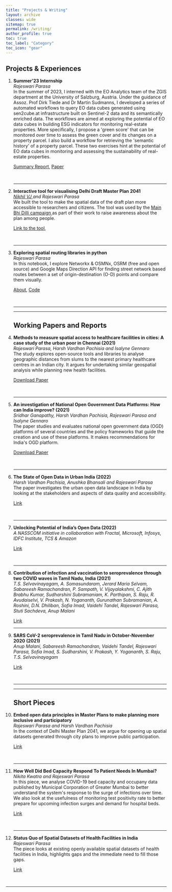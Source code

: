 ```yaml
---
title: "Projects & Writing"
layout: archive
classes: wide
sitemap: true
permalink: /writing/
author_profile: true
toc: true
toc_label: "Category"
toc_icon: "gear"
---
```


## Projects & Experiences
<ol start = "1">

<li><strong>Summer'23 Internship</strong><br>
<em>Rajeswari Parasa</em><br>
In the summer of 2023, I interned with the EO Analytics team of the ZGIS department at the University of Salzburg, Austria. Under the guidance of Assoz. Prof Dirk Tiede and Dr Martin Sudmanns, I developed a series of automated workflows to query EO data cubes generated using sen2cube.at infrastructure built on Sentinel-2 data and its semantically enriched data. The workflows are aimed at exploring the potential of EO data cubes in building ESG indicators for monitoring real-estate properties. More specifically, I propose a 'green score' that can be monitored over time to assess the green cover and its changes on a property parcel. I also build a workflow for retrieving the 'semantic history' of a property parcel. These two exercises hint at the potential of EO data cubes in monitoring and assessing the sustainability of real-estate properties.
<br>

<a href = "/assets/docs/internship-report-2023.pdf">Summary Report</a>, <a href = "/assets/docs/sen2cube-for-properties-monitoring.pdf">Paper</a>

<br></li>
<hr/>

<li><strong>Interactive tool for visualising Delhi Draft Master Plan 2041</strong><br>
<em><a href= "https://nikhilvj.co.in/">Nikhil VJ </a> and Rajeswari Parasa</em><br>
We built the tool to make the spatial data of the draft plan more accessible to researchers and citizens. The tool was used by the <a href = "https://www.mainbhidilli.com/">Main Bhi Dilli campaign </a> as part of their work to raise awareness about the plan among people.
<br>

<a href = "https://draftmpd41.github.io/#10/28.5996/77.1007">Link to the tool</a>, 

<br></li>
<hr/>


<li><strong>Exploring spatial routing libraries in python</strong><br>
<em>Rajeswari Parasa</em><br>
In this notebook, I explore Networkx & OSMNx, OSRM (free and open source) and Google Maps Direction API for finding street network based routes between a set of origin-destination (O-D) points and compare them visually.
<br>

<a href = "https://medium.com/@prkrajesvari3/using-osrm-osmnx-networkx-and-google-maps-directions-api-with-python-for-spatial-routes-3e4709a0d1bb">About</a>, <a href = "https://github.com/rajesvariparasa/spatial-routing-libraries-and-services">Code</a>

<br></li>
<hr/><hr/>


## Working Papers and Reports


<li><strong>Methods to measure spatial access to healthcare facilities in cities: A case study of the urban poor in Chennai (2021)</strong><br>
<em>Rajeswari Parasa, Harsh Vardhan Pachisia and Isalyne Gennaro</em><br>
The study explores open-source tools and libraries to analyse geographic distances from slums to the nearest primary healthcare centres in an Indian city. It argues for undertaking similar geospatial analysis while planning new health facilities.
<br>

<a href = "/assets/docs/access-to-healthfacilities.pdf">Download Paper</a>

<br></li>
<hr/>

<li><strong>An investigation of National Open Government Data Platforms: How can India improve? (2021)</strong><br>
<em>Sridhar Ganapathy, Harsh Vardhan Pachisia, Rajeswari Parasa and Isalyne Gennaro</em><br>
The paper studies and evaluates national open government data (OGD) platforms of several countries and the policy frameworks that guide the creation and use of these platforms. It makes recommendations for India's OGD platform.
<br>

<a href="/assets/docs/globalplatforms-open-data.pdf">Download Paper</a>


<br></li>
<hr/>


<li><strong>The State of Open Data in Urban India (2022)</strong><br>
<em>Harsh Vardhan Pachisia, Anushka Bhansali and Rajeswari Parasa</em><br>
The paper investigates the urban open data landscape in India by looking at the stakeholders and aspects of data quality and accessibility.
<br>
 
<a href="https://artha.global/working-paper/the-state-of-open-data-in-urban-india/">Link</a>
 
<br></li>
<hr/>


<li><strong>Unlocking Potential of India’s Open Data (2022)</strong><br>
<em>A NASSCOM initiative in collaboration with Fractal, Microsoft, Infosys, IDFC Institute, TCS & Amazon</em><br>
 
<a href= "https://indiaai.gov.in/research-reports/unlocking-potential-of-india-s-open-data">Link</a>
 
<br></li>
<hr/>

<li><strong>Contribution of infection and vaccination to seroprevalence through two COVID waves in Tamil Nadu, India (2021)</strong><br>
<em>T.S. Selvavinayagam, A. Somasundaram, Jerard Maria Selvam, Sabareesh Ramachandran, P. Sampath, V. Vijayalakshmi, C. Ajith Brabhu Kumar, Sudharshini Subramaniam, K. Parthipan, S. Raju, R. Avudaiselvi, V. Prakash, N. Yogananth, Gurunathan Subramanian, A. Roshini, D.N. Dhiliban, Sofia Imad, Vaidehi Tandel, Rajeswari Parasa, Stuti Sachdeva, Anup Malani</em><br>
 
<a href= "https://www.medrxiv.org/content/10.1101/2021.11.14.21265758v2">Link</a>
<br></li>
<hr/>


<li><strong>SARS CoV-2 seroprevalence in Tamil Nadu in October-November 2020 (2021)</strong><br>
<em>Anup Malani, Sabareesh Ramachandran, Vaidehi Tandel, Rajeswari Parasa, Sofia Imad, S. Sudharshini, V. Prakash, Y. Yogananth, S. Raju, T.S. Selvavinayagam</em> <br>
 
<a href = "https://artha.global/working-paper/sars-cov-2-seroprevalence-in-tamil-nadu-in-october-november-2020/">Link</a>
 
<br></li>
<hr/><hr/>

## Short Pieces

<li><strong>Embed open data principles in Master Plans to make planning more inclusive and participatory</strong><br>
<em>Rajeswari Parasa and Harsh Vardhan Pachisia</em><br>
In the context of Delhi Master Plan 2041, we argue for opening up spatial datasets generated through city plans to improve public participation.
<br>

<a href = "http://web.archive.org/web/20211202065606/https://datagovernance.org/article/embed-open-data-principles-in-master-plans-to-make-planning-more-inclusive">Link</a>

<br></li>
<hr/>


<li><strong>How Well Did Bed Capacity Respond To Patient Needs In Mumbai?</strong><br>
<em>Nikita Kwatra and Rajeswari Parasa</em><br>
In this piece, we analyse COVID-19 bed capacity and occupany data published by Municipal Corporation of Greater Mumbai to better understand the system's response to the surge of infections over time. We also look at the usefulness of monitoring test positivity rate to better prepare for upcoming infection surges and demand for hospital beds.
<br>

<a href = "https://www.idfcinstitute.org/blog/2021/july/covid-19-bed-management-in-mumbai/">Link</a>

<br></li>
<hr/>


<li><strong>Status Quo of Spatial Datasets of Health Facilities in India</strong><br>
<em>Rajeswari Parasa</em><br>
The piece looks at existing openly available spatial datasets of health facilities in India, highlights gaps and the immediate need to fill those gaps.
<br>

<a href = "https://www.idfcinstitute.org/blog/2021/april/status-quo-of-spatial-datasets-of-health-facilities-in-india/">Link</a>

<br></li></ol>
<hr/>

